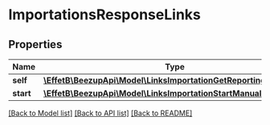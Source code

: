 # ImportationsResponseLinks

## Properties
Name | Type | Description | Notes
------------ | ------------- | ------------- | -------------
**self** | [**\EffetB\BeezupApi\Model\LinksImportationGetReportingsLink**](LinksImportationGetReportingsLink.md) |  | [optional] 
**start** | [**\EffetB\BeezupApi\Model\LinksImportationStartManualUpdateLink**](LinksImportationStartManualUpdateLink.md) |  | [optional] 

[[Back to Model list]](../README.md#documentation-for-models) [[Back to API list]](../README.md#documentation-for-api-endpoints) [[Back to README]](../README.md)


